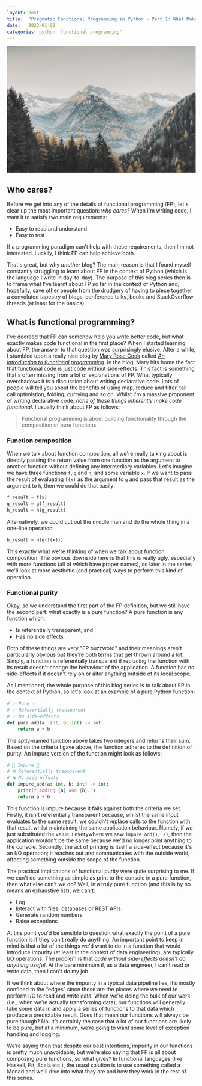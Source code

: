 ```yaml
---
layout: post
title:  "Pragmatic Functional Programming in Python - Part 1: What Makes Code Functional?"
date:   2023-01-02
categories: python 'functional programming'
---
```


!["Header showing an image of some pretty mountains"](/images/pragmatic_functional_programming/mountains.jpg)

## Who cares?

Before we get into any of the details of functional programming (FP), let's clear up the most important question: *who cares?* When I'm writing code, I want it to satisfy two main requirements:

* Easy to read and understand
* Easy to test

If a programming paradigm can't help with these requirements, then I'm not interested. Luckily, I think FP can help achieve both.

That's great, but why *another* blog? The main reason is that I found myself constantly struggling to learn about FP in the context of Python (which is the language I write in day-to-day). The purpose of this blog series then is to frame what I've learnt about FP so far in the context of Python and, hopefully, save other people from the drudgery of having to piece together a convoluted tapestry of blogs, conference talks, books and StackOverflow threads (at least for the basics).

## What is functional programming?

I've decreed that FP can somehow help you write better code, but what exactly makes code functional in the first place? When I started learning about FP, the answer to that question was surprisingly elusive. After a while, I stumbled upon a really nice blog by [Mary Rose Cook](https://maryrosecook.com) called [*An introduction to functional programming*](https://codewords.recurse.com/issues/one/an-introduction-to-functional-programming). In the blog, Mary hits home the fact that functional code is just code without side-effects. This fact is something that's often missing from a lot of explanations of FP. What typically overshadows it is a discussion about writing declarative code. Lots of people will tell you about the benefits of using map, reduce and filter, tail call optimistion, folding, currying and so on. Whilst I'm a massive proponent of writing declarative code, *none of these things inherently make code functional*. I usually think about FP as follows:

> Functional programming is about building functionality through the composition of pure functions.

### Function composition

When we talk about function composition, all we're really talking about is directly passing the return value from one function as the argument to another function without defining any intermediary variables. Let's imagine we have three functions `f`, `g` and `h`, and some variable `x`. If we want to pass the result of evaluating `f(x)` as the argument to `g` and pass that result as the argument to `h`, then we could do that easily:

```python
f_result = f(x)
g_result = g(f_result)
h_result = h(g_result)
```

Alternatively, we could cut out the middle man and do the whole thing in a one-line operation:

```python
h_result = h(g(f(x)))
```

This exactly what we're thinking of when we talk about function composition. The obvious downside here is that this is really ugly, especially with more functions (all of which have proper names), so later in the series we'll look at more aesthetic (and practical) ways to perform this kind of operation.

### Functional purity

Okay, so we understand the first part of the FP definition, but we still have the second part: what exactly is a pure function? A pure function is any function which:

* Is referentially transparent, and
* Has no side effects

Both of these things are very "FP buzzword" and their meanings aren't particularly obvious but they're both terms that get thrown around a lot. Simply, a function is referentially transparent if replacing the function with its result doesn't change the behaviour of the application. A function has no side-effects if it doesn't rely on or alter anything outside of its local scope.

As I mentioned, the whole purpose of this blog series is to talk about FP in the context of Python, so let's look at an example of a pure Python function:

```python
# ✨ Pure ✨
# ✅ Referentially transparent
# ✅ No side-effects
def pure_add(a: int, b: int) -> int:
    return a + b
```

The aptly-named function above takes two integers and returns their sum. Based on the criteria I gave above, the function adheres to the definition of purity. An impure version of the function might look as follows:

```python
# 🤮 Impure 🤮
# ❌ Referentially transparent
# ❌ No side-effects
def impure_add(a: int, b: int) -> int:
    print(f"Adding {a} and {b}.")
    return a + b
```

This function is impure because it fails against both the criteria we set. Firstly, it isn't referentially transparent because, whilst the same input evaluates to the same result, we couldn't replace calls to the function with that result whilst maintaining the same application behaviour. Namely, if we just substituted the value `3` everywhere we saw `impure_add(1, 2)`, then the application wouldn't be the same because we'd no longer print anything to the console. Secondly, the act of printing is itself a side-effect because it's an I/O operation; it reaches out and communicates with the outside world, affecting something outside the scope of the function.

The practical implications of functional purity were quite surprising to me. If we can't do something as simple as print to the console in a pure function, then what else can't we do? Well, in a truly pure function (and this is by no means an exhaustive list), we can't:

* Log
* Interact with files, databases or REST APIs
* Generate random numbers
* Raise exceptions

At this point you'd be sensible to question what exactly the point of a pure function is if they can't really do anything. An important point to keep in mind is that a lot of the things we'd want to do in a function that would introduce impurity (at least in the context of data engineering), are typically I/O operations. The problem is that *code without side-effects doesn't do anything useful*. At the bare minimum if, as a data engineer, I can't read or write data, then I can't do my job.

If we think about where the impurity in a typical data pipeline lies, it’s mostly confined to the “edges” since those are the places where we need to perform I/O to read and write data. When we’re doing the bulk of our work (i.e., when we’re actually transforming data), our functions will generally take some data in and apply a series of functions to that data which produce a predictable result. Does that mean our functions will always be pure though? No. It’s certainly the case that a lot of our functions are likely to be pure, but at a minimum, we’re going to want some level of exception handling and logging.

We’re saying then that despite our best intentions, impurity in our functions is pretty much unavoidable, but we’re also saying that FP is all about composing pure functions, so what gives? In functional languages (like Haskell, F#, Scala etc.), the usual solution is to use something called a Monad and we'll dive into what they are and how they work in the rest of this series.
